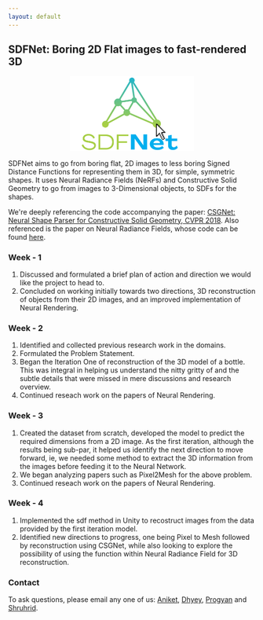 ```yaml
---
layout: default
---
```


## SDFNet: Boring 2D Flat images to fast-rendered 3D
<div align = center>
<a href="../files/sdfnet.png" data-lightbox="sdfnet" data-title="SDFNet"><img src="../files/sdfnet.png" style="width:50%"></a>
</div>

SDFNet aims to go from boring flat, 2D images to less boring Signed Distance Functions for representing them in 3D, for simple, symmetric shapes. It uses Neural Radiance Fields (NeRFs) and Constructive Solid Geometry to go from images to 3-Dimensional objects, to SDFs for the shapes.

We're deeply referencing the code accompanying the paper: [CSGNet: Neural Shape Parser for Constructive Solid Geometry, CVPR 2018](https://arxiv.org/abs/1712.08290). Also referenced is the paper on Neural Radiance Fields, whose code can be found [here](https://github.com/bmild/nerf).

### Week - 1

1. Discussed and formulated a brief plan of action and direction we would like the project to head to.
2. Concluded on working initially towards two directions, 3D reconstruction of objects from their 2D images, and an improved implementation of Neural Rendering. 

### Week - 2

1. Identified and collected previous research work in the domains.
2. Formulated the Problem Statement.
3. Began the Iteration One of reconstruction of the 3D model of a bottle. This was integral in helping us understand the nitty gritty of and the subtle details that were missed in mere discussions and research overview.
4. Continued reseach work on the papers of Neural Rendering.

### Week - 3

1. Created the dataset from scratch, developed the model to predict the required dimensions from a 2D image. As the first iteration, although the results being sub-par, it helped us identify the next direction to move forward, ie, we needed some method to extract the 3D information from the images before feeding it to the Neural Network.
2. We began analyzing papers such as Pixel2Mesh for the above problem.
3. Continued reseach work on the papers of Neural Rendering.

### Week - 4

1. Implemented the sdf method in Unity to recostruct images from the data provided by the first iteration model.
2. Identified new directions to progress, one being Pixel to Mesh followed by reconstruction using CSGNet, while also looking to explore the possibility of using the function within Neural Radiance Field for 3D reconstruction.

### Contact

To ask questions, please email any one of us: [Aniket](mailto:aniket.r@iitgn.ac.in), [Dhyey](mailto:dhyey.thummar@iitgn.ac.in), [Progyan](mailto:progyan.das@iitgn.ac.in) and [Shruhrid](mailto:shruhrid.banthia@iitgn.ac.in).
